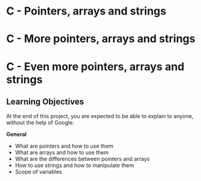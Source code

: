 # C - Pointers, arrays and strings
# C - More pointers, arrays and strings
# C - Even more pointers, arrays and strings

## Learning Objectives
At the end of this project, you are expected to be able to explain to anyone, without the help of Google:

**General**
 * What are pointers and how to use them
 * What are arrays and how to use them
 * What are the differences between pointers and arrays
 * How to use strings and how to manipulate them
 * Scope of variables
